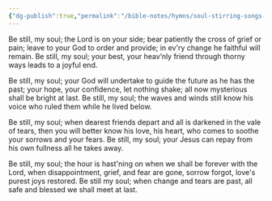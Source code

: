 ```yaml
---
{"dg-publish":true,"permalink":"/bible-notes/hymns/soul-stirring-songs-and-hymns/be-still-my-soul/","title":"Be Still, My Soul"}
---
```



Be still, my soul; the Lord is on your side;
bear patiently the cross of grief or pain;
leave to your God to order and provide;
in ev'ry change he faithful will remain.
Be still, my soul; your best, your heav’nly friend
through thorny ways leads to a joyful end.

Be still, my soul; your God will undertake
to guide the future as he has the past;
your hope, your confidence, let nothing shake;
all now mysterious shall be bright at last.
Be still, my soul; the waves and winds still know
his voice who ruled them while he lived below.

Be still, my soul; when dearest friends depart
and all is darkened in the vale of tears,
then you will better know his love, his heart,
who comes to soothe your sorrows and your fears.
Be still, my soul; your Jesus can repay
from his own fullness all he takes away.

Be still, my soul; the hour is hast'ning on
when we shall be forever with the Lord,
when disappointment, grief, and fear are gone,
sorrow forgot, love's purest joys restored.
Be still my soul; when change and tears are past,
all safe and blessed we shall meet at last.
